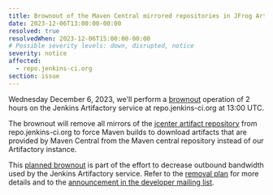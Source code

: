 ```yaml
---
title: Brownout of the Maven Central mirrored repositories in JFrog Artifactory (repo.jenkins-ci.org)
date: 2023-12-06T13:00:00-00:00
resolved: true
resolvedWhen: 2023-12-06T15:00:00-00:00
# Possible severity levels: down, disrupted, notice
severity: notice
affected:
  - repo.jenkins-ci.org
section: issue
---
```


Wednesday December 6, 2023, we'll perform a [brownout](https://en.wikipedia.org/wiki/Brownout_(software_engineering)) operation of 2 hours on the Jenkins Artifactory service at repo.jenkins-ci.org at 13:00 UTC.

The brownout will remove all mirrors of the [jcenter artifact repository](https://jfrog.com/blog/into-the-sunset-bintray-jcenter-gocenter-and-chartcenter/) from repo.jenkins-ci.org to force Maven builds to download artifacts that are provided by Maven Central from the Maven central repository instead of our Artifactory instance.

This [planned brownout](https://en.wikipedia.org/wiki/Brownout_(software_engineering)) is part of the effort to decrease outbound bandwidth used by the Jenkins Artifactory service.
Refer to the [removal plan](https://github.com/jenkins-infra/helpdesk/issues/3842) for more details and to the [announcement in the developer mailing list](https://groups.google.com/g/jenkinsci-dev/c/Jn_4U-KQUqg/m/N5i6VH7_AAAJ).

